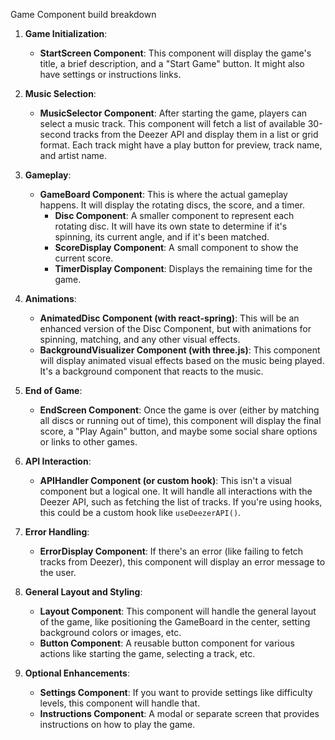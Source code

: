 Game Component build breakdown


1. **Game Initialization**:
    - **StartScreen Component**: This component will display the game's title, a brief description, and a "Start Game" button. It might also have settings or instructions links.

2. **Music Selection**:
    - **MusicSelector Component**: After starting the game, players can select a music track. This component will fetch a list of available 30-second tracks from the Deezer API and display them in a list or grid format. Each track might have a play button for preview, track name, and artist name.

3. **Gameplay**:
    - **GameBoard Component**: This is where the actual gameplay happens. It will display the rotating discs, the score, and a timer.
        - **Disc Component**: A smaller component to represent each rotating disc. It will have its own state to determine if it's spinning, its current angle, and if it's been matched.
        - **ScoreDisplay Component**: A small component to show the current score.
        - **TimerDisplay Component**: Displays the remaining time for the game.

4. **Animations**:
    - **AnimatedDisc Component (with react-spring)**: This will be an enhanced version of the Disc Component, but with animations for spinning, matching, and any other visual effects.
    - **BackgroundVisualizer Component (with three.js)**: This component will display animated visual effects based on the music being played. It's a background component that reacts to the music.

5. **End of Game**:
    - **EndScreen Component**: Once the game is over (either by matching all discs or running out of time), this component will display the final score, a "Play Again" button, and maybe some social share options or links to other games.

6. **API Interaction**:
    - **APIHandler Component (or custom hook)**: This isn't a visual component but a logical one. It will handle all interactions with the Deezer API, such as fetching the list of tracks. If you're using hooks, this could be a custom hook like `useDeezerAPI()`.

7. **Error Handling**:
    - **ErrorDisplay Component**: If there's an error (like failing to fetch tracks from Deezer), this component will display an error message to the user.

8. **General Layout and Styling**:
    - **Layout Component**: This component will handle the general layout of the game, like positioning the GameBoard in the center, setting background colors or images, etc.
    - **Button Component**: A reusable button component for various actions like starting the game, selecting a track, etc.

9. **Optional Enhancements**:
    - **Settings Component**: If you want to provide settings like difficulty levels, this component will handle that.
    - **Instructions Component**: A modal or separate screen that provides instructions on how to play the game.

